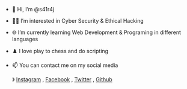 - 👋 Hi, I’m @s41r4j
- 👨‍💻 I’m interested in Cyber Security & Ethical Hacking
- 🌐 I’m currently learning Web Development & Programing in different languages
- ♟️ I love play to chess and do scripting
- 📫 You can contact me on my social media

     》 [Instagram](https://www.instagram.com/s41r4j/)
, [Facebook](https://www.facebook.com/s41r4j)
, [Twitter](https://twitter.com/s41r4j/)
, [Github](https://github.com/s41r4j/)

<!---
s41r4j/s41r4j is a ✨ special ✨ repository because its `README.md` (this file) appears on your GitHub profile.
You can click the Preview link to take a look at your changes.
--->
